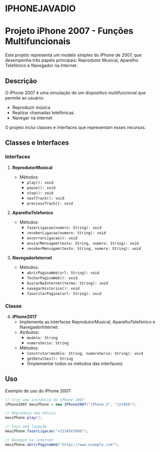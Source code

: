 # IPHONEJAVADIO
# Projeto iPhone 2007 - Funções Multifuncionais

Este projeto representa um modelo simples do iPhone de 2007, que desempenha três papéis principais: Reprodutor Musical, Aparelho Telefônico e Navegador na Internet.

## Descrição

O iPhone 2007 é uma simulação de um dispositivo multifuncional que permite ao usuário:

- Reproduzir música
- Realizar chamadas telefônicas
- Navegar na internet

O projeto inclui classes e interfaces que representam esses recursos.

## Classes e Interfaces

### Interfaces

1. **ReprodutorMusical**
   - Métodos:
     - `play(): void`
     - `pause(): void`
     - `stop(): void`
     - `nextTrack(): void`
     - `previousTrack(): void`

2. **AparelhoTelefonico**
   - Métodos:
     - `fazerLigacao(numero: String): void`
     - `receberLigacao(numero: String): void`
     - `encerrarLigacao(): void`
     - `enviarMensagem(texto: String, numero: String): void`
     - `receberMensagem(texto: String, numero: String): void`

3. **NavegadorInternet**
   - Métodos:
     - `abrirPaginaWeb(url: String): void`
     - `fecharPaginaWeb(): void`
     - `buscarNaInternet(termo: String): void`
     - `navegarHistorico(): void`
     - `favoritarPagina(url: String): void`

### Classe

4. **iPhone2017**
   - Implementa as interfaces ReprodutorMusical, AparelhoTelefonico e NavegadorInternet.
   - Atributos:
     - `modelo: String`
     - `numeroSerie: String`
   - Métodos:
     - `Construtor(modelo: String, numeroSerie: String): void`
     - `getDetalhes(): String`
     - (Implementar todos os métodos das interfaces)

## Uso

Exemplo de uso do iPhone 2007:

```java
// Crie uma instância do iPhone 2007
iPhone2007 meuiPhone = new IPhone2007("iPhone 1", "123456");

// Reproduza uma música
meuiPhone.play();

// Faça uma ligação
meuiPhone.fazerLigacao("+1234567890");

// Navegue na internet
meuiPhone.abrirPaginaWeb("https://www.example.com");
